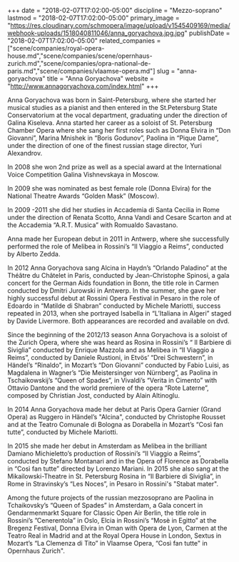 +++
date = "2018-02-07T17:02:00-05:00"
discipline = "Mezzo-soprano"
lastmod = "2018-02-07T17:02:00-05:00"
primary_image = "https://res.cloudinary.com/schmopera/image/upload/v1545409169/media/webhook-uploads/1518040811046/anna_goryachova.jpg.jpg"
publishDate = "2018-02-07T17:02:00-05:00"
related_companies = ["scene/companies/royal-opera-house.md","scene/companies/scene/opernhaus-zurich.md","scene/companies/opra-national-de-paris.md","scene/companies/vlaamse-opera.md"]
slug = "anna-goryachova"
title = "Anna Goryachova"
website = "http://www.annagoryachova.com/index.html"
+++

Anna Goryachova was born in Saint-Petersburg, where she started her musical studies as a pianist and then entered in the St.Petersburg State Conservatorium at the vocal department, graduating under the direction of Galina Kiseleva. Anna started her career as a soloist of St. Petersburg Chamber Opera where she sang her first roles such as Donna Elvira in “Don Giovanni”, Marina Mnishek in “Boris Godunov”, Paolina in “Pique Dame”, under the direction of one of the finest russian stage director, Yuri Alexandrov.

In 2008 she won 2nd prize as well as a special award at the International Voice Competition Galina Vishnevskaya in Moscow.

In 2009 she was nominated as best female role (Donna Elvira) for the National Theatre Awards “Golden Mask” (Moscow).

In 2009 -2011 she did her studies in Accademia di Santa Cecilia in Rome under the direction of Renata Scotto, Anna Vandi and Cesare Scarton and at the Accademia “A.R.T. Musica” with Romualdo Savastano.

Anna made her European debut in 2011 in Antwerp, where she successfully performed the role of Melibea in Rossini’s “Il Viaggio a Reims”, conducted by Alberto Zedda.

In 2012 Anna Goryachova sang Alcina in Haydn’s “Orlando Paladino” at the Théâtre du Châtelet in Paris, conducted by Jean-Christophe Spinosi, a gala concert for the German Aids foundation in Bonn, the title role in Carmen conducted by Dmitri Jurowski in Antwerp. In the summer, she gave her highly successful debut at Rossini Opera Festival in Pesaro in the role of Edoardo in “Matilde di Shabran” conducted by Michele Mariotti, success repeated in 2013, when she portrayed Isabella in “L’Italiana in Algeri” staged by Davide Livermore. Both appearances are recorded and available on dvd.

Since the beginning of the 2012/13 season Anna Goryachova is a soloist of the Zurich Opera, where she was heard as Rosina in Rossini’s “ Il Barbiere di Siviglia” conducted by Enrique Mazzola and as Melibea in “Il Viaggio a Reims”, conducted by Daniele Rustioni, in Etvös’ “Drei Schwestern”, in Händel’s “Rinaldo”, in Mozart’s “Don Giovanni” conducted by Fabio Luisi, as Magdalena in Wagner’s “Die Meistersinger von Nürnberg”, as Paolina in Tschaikowskij’s “Queen of Spades”, in Vivaldi’s “Verita in Cimento” with Ottavio Dantone and the world premiere of the opera “Rote Laterne”, composed by Christian Jost, conducted by Alain Altinoglu.

In 2014 Anna Goryachova made her debut at Paris Opera Garnier (Grand Opera) as Ruggero in Händel’s "Alcina", conducted by Christophe Rousset and at the Teatro Comunale di Bologna as Dorabella in Mozart’s “Così fan tutte”, conducted by Michele Mariotti.

In 2015 she made her debut in Amsterdam as Melibea in the brilliant Damiano Michieletto’s production of Rossini’s “Il Viaggio a Reims”, conducted by Stefano Montanari and in the Opera of Florence as Dorabella in “Così fan tutte” directed by Lorenzo Mariani. In 2015 she also sang at the Mikailowski-Theatre in St. Petersburg Rosina in “Il Barbiere di Siviglia”, in Rome in Stravinsky’s “Les Noces”, in Pesaro in Rossini's "Stabat mater".

Among the future projects of the russian mezzosoprano are Paolina in Tchaikovsky’s “Queen of Spades” in Amsterdam, a Gala concert in Gendarmenmarkt Square for Classic Open Air Berlin, the title role in Rossini’s ”Cenerentola” in Oslo, Elcia in Rossini’s “Mosè in Egitto” at the Bregenz Festival, Donna Elvira in Oman with Opera de Lyon, Carmen at the Teatro Real in Madrid and at the Royal Opera House in London, Sextus in Mozart’s “La Clemenza di Tito” in Vlaamse Opera, “Così fan tutte" in Opernhaus Zurich".
